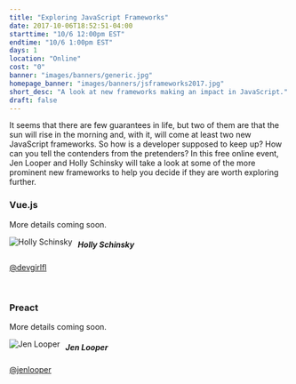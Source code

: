 ```yaml
---
title: "Exploring JavaScript Frameworks"
date: 2017-10-06T18:52:51-04:00
starttime: "10/6 12:00pm EST"
endtime: "10/6 1:00pm EST"
days: 1
location: "Online"
cost: "0"
banner: "images/banners/generic.jpg"
homepage_banner: "images/banners/jsframeworks2017.jpg"
short_desc: "A look at new frameworks making an impact in JavaScript."
draft: false
---
```


It seems that there are few guarantees in life, but two of them are that the sun will rise in the morning and, with it, will come at least two new JavaScript frameworks. So how is a developer supposed to keep up? How can you tell the contenders from the pretenders? In this free online event, Jen Looper and Holly Schinsky will take a look at some of the more prominent new frameworks to help you decide if they are worth exploring further.

### Vue.js

More details coming soon.

<img src="/images/speakers/hollyschinsky.jpg" style="float:left;margin-right: 10px;" alt="Holly Schinsky">

##### Holly Schinsky

<i class="fa fa-twitter" aria-hidden="true"></i> [@devgirlfl](https://twitter.com/devgirlfl)

<br style="clear:both;">

### Preact

More details coming soon.

<img src="/images/speakers/jenlooper.jpg" style="float:left;margin-right: 10px;" alt="Jen Looper">

##### Jen Looper

<i class="fa fa-twitter" aria-hidden="true"></i> [@jenlooper](https://twitter.com/jenlooper)

<br style="clear:both;">


